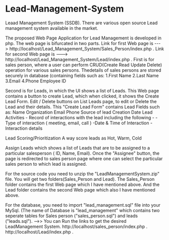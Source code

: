 # Lead-Management-System
Leaad Management System (SSDB).
There are various open source Lead management system available in the market.

The proposed Web Page Application for Lead Management is developed in php.
The web page is bifurcated in two parts.
Link for first Web page is ---> http://localhost/Lead_Management_System/Sales_Person/index.php .
Link for second Web page is ---> http://localhost/Lead_Management_System/Lead/index.php .
First is for sales person, where a user can perform CRUD(Create Read Update Delete) operation for various sales persons. Thedetails of sales persons are stored securely in database (containing fields such as:
1.First Name
2.Last Name
3.Email
4.Phone
Employee ID

Second is for Leads, in which the UI shows a list of Leads.
This Web page contains a button to create Lead, which when clicked, it shows the Create Lead Form.
Edit / Delete buttons on List Leads page, to edit or Delete the Lead and their details.
This "Create Lead Form" contains Lead Fields such as:
Name 
Organization
Email
Phone
Source of lead
Creation Date
Lead Activities - Record of interactions with the lead including the following -
  -Type of interaction ( meeting, email, call )
  -Date & Time of Interaction
  -Interaction details
 
 Lead Scoring/Prioritization
  A way score leads as Hot, Warm, Cold 
  
 Assign Leads which shows a list of Leads that are to be assigned to a particular salesperson ( ID, Name, Email).
 Once the "Assignee" button, the page is redirected to sales person page where one can select the particular sales person to which lead is assigned.

For the source code you need to unzip the "LeadManagementSystem.zip" file.
You will get two folders(Sales_Person and Lead).
The Sales_Person folder contains the first Web page which I have mentioned above.
And the Lead folder contains the second Web page which also I have mentioned above.

For the database, you need to import "lead_management.sql" file into your MySql. (The name of Database is "lead_management" which contains two seperate tables for Sales person ("sales_person.sql") and leads ("leads.sql").
-->> You can Run the links to get the desired LeadManagement System. 
        http://localhost/sales_person/index.php .
        http://localhost/Lead/index.php .
 
